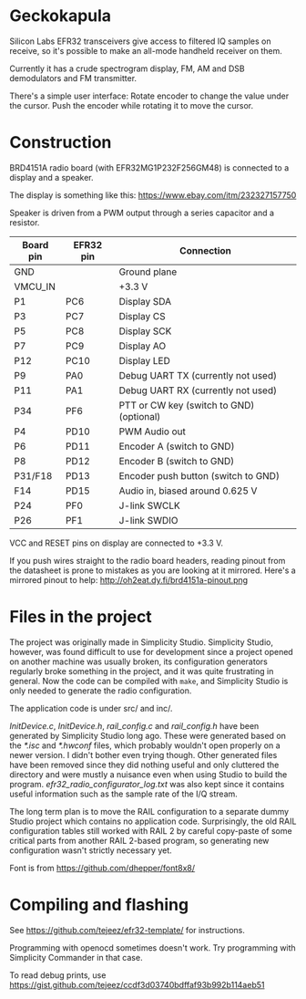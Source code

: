 # Geckokapula
Silicon Labs EFR32 transceivers give access to filtered IQ samples on receive,
so it's possible to make an all-mode handheld receiver on them.

Currently it has a crude spectrogram display, FM, AM and DSB demodulators
and FM transmitter.

There's a simple user interface:
Rotate encoder to change the value under the cursor.
Push the encoder while rotating it to move the cursor.

# Construction
BRD4151A radio board (with EFR32MG1P232F256GM48)
is connected to a display and a speaker.

The display is something like this: https://www.ebay.com/itm/232327157750

Speaker is driven from a PWM output through a series capacitor and a resistor.

| Board pin | EFR32 pin | Connection   |
|-----------|-----------|--------------|
|   GND     |           | Ground plane |
| VMCU\_IN  |           | +3.3 V       |
|   P1      |   PC6     | Display SDA  |
|   P3      |   PC7     | Display CS   |
|   P5      |   PC8     | Display SCK  |
|   P7      |   PC9     | Display AO   |
|   P12     |   PC10    | Display LED  |
|   P9      |   PA0     | Debug UART TX (currently not used) |
|   P11     |   PA1     | Debug UART RX (currently not used) |
|   P34     |   PF6     | PTT or CW key (switch to GND) (optional) |
|   P4      |   PD10    | PWM Audio out |
|   P6      |   PD11    | Encoder A (switch to GND) |
|   P8      |   PD12    | Encoder B (switch to GND) |
|   P31/F18 |   PD13    | Encoder push button (switch to GND) |
|   F14     |   PD15    | Audio in, biased around 0.625 V |
|   P24     |   PF0     | J-link SWCLK |
|   P26     |   PF1     | J-link SWDIO |

VCC and RESET pins on display are connected to +3.3 V.

If you push wires straight to the radio board headers, reading pinout from the
datasheet is prone to mistakes as you are looking at it mirrored.
Here's a mirrored pinout to help: http://oh2eat.dy.fi/brd4151a-pinout.png

# Files in the project
The project was originally made in Simplicity Studio.
Simplicity Studio, however, was found difficult to use for development
since a project opened on another machine was usually broken, its
configuration generators regularly broke something in the project,
and it was quite frustrating in general. Now the code can be compiled
with `make`, and Simplicity Studio is only needed to generate the
radio configuration.

The application code is under src/ and inc/.

*InitDevice.c*, *InitDevice.h*, *rail_config.c* and *rail_config.h*
have been generated by Simplicity Studio long ago. These were generated
based on the *\*.isc* and *\*.hwconf* files, which probably wouldn't
open properly on a newer version. I didn't bother even trying though.
Other generated files have been removed since they did nothing useful
and only cluttered the directory and were mustly a nuisance even when
using Studio to build the program.
*efr32_radio_configurator_log.txt* was also kept since it contains
useful information such as the sample rate of the I/Q stream.

The long term plan is to move the RAIL configuration to a separate
dummy Studio project which contains no application code.
Surprisingly, the old RAIL configuration tables still worked with
RAIL 2 by careful copy-paste of some critical parts from another
RAIL 2-based program, so generating new configuration wasn't
strictly necessary yet.

Font is from https://github.com/dhepper/font8x8/

# Compiling and flashing
See https://github.com/tejeez/efr32-template/ for instructions.

Programming with openocd sometimes doesn't work.
Try programming with Simplicity Commander in that case.

To read debug prints, use
https://gist.github.com/tejeez/ccdf3d03740bdffaf93b992b114aeb51
